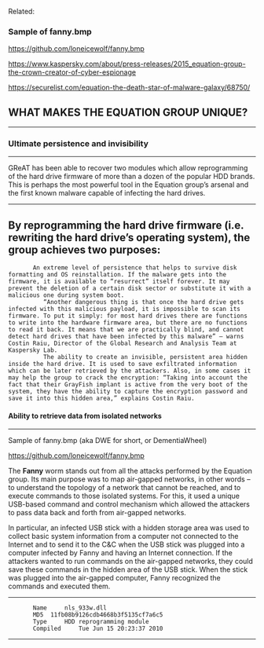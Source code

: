 Related:
### Sample of fanny.bmp

https://github.com/loneicewolf/fanny.bmp

https://www.kaspersky.com/about/press-releases/2015_equation-group-the-crown-creator-of-cyber-espionage

https://securelist.com/equation-the-death-star-of-malware-galaxy/68750/ 

## WHAT MAKES THE EQUATION GROUP UNIQUE?


---------------------------------------------------------



### Ultimate persistence and invisibility


---------------------------------------------------------



GReAT has been able to recover two modules which allow reprogramming of the hard drive firmware of more than a dozen of the popular HDD brands. This is perhaps the most powerful tool in the Equation group’s arsenal and the first known malware capable of infecting the hard drives.



---------------------------------------------------------


## By reprogramming the hard drive firmware (i.e. rewriting the hard drive’s operating system), the group achieves two purposes:

           An extreme level of persistence that helps to survive disk formatting and OS reinstallation. If the malware gets into the firmware, it is available to “resurrect” itself forever. It may prevent the deletion of a certain disk sector or substitute it with a malicious one during system boot.
              “Another dangerous thing is that once the hard drive gets infected with this malicious payload, it is impossible to scan its firmware. To put it simply: for most hard drives there are functions to write into the hardware firmware area, but there are no functions to read it back. It means that we are practically blind, and cannot detect hard drives that have been infected by this malware” – warns Costin Raiu, Director of the Global Research and Analysis Team at Kaspersky Lab.
              The ability to create an invisible, persistent area hidden inside the hard drive. It is used to save exfiltrated information which can be later retrieved by the attackers. Also, in some cases it may help the group to crack the encryption: “Taking into account the fact that their GrayFish implant is active from the very boot of the system, they have the ability to capture the encryption password and save it into this hidden area,” explains Costin Raiu.
              
          
          
#### Ability to retrieve data from isolated networks


---------------------------------------------------------


Sample of fanny.bmp (aka DWE for short, or  DementiaWheel)

https://github.com/loneicewolf/fanny.bmp

The **Fanny** worm stands out from all the attacks performed by the Equation group. Its main purpose was to map air-gapped networks, in other words – to understand the topology of a network that cannot be reached, and to execute commands to those isolated systems. For this, it used a unique USB-based command and control mechanism which allowed the attackers to pass data back and forth from air-gapped networks.

In particular, an infected USB stick with a hidden storage area was used to collect basic system information from a computer not connected to the Internet and to send it to the C&C when the USB stick was plugged into a computer infected by Fanny and having an Internet connection. If the attackers wanted to run commands on the air-gapped networks, they could save these commands in the hidden area of the USB stick. When the stick was plugged into the air-gapped computer, Fanny recognized the commands and executed them.



---------------------------------------------------------


           Name 	nls_933w.dll
           MD5 	11fb08b9126cdb4668b3f5135cf7a6c5
           Type 	HDD reprogramming module
           Compiled 	Tue Jun 15 20:23:37 2010
           
        
           
        
---------------------------------------------------------

